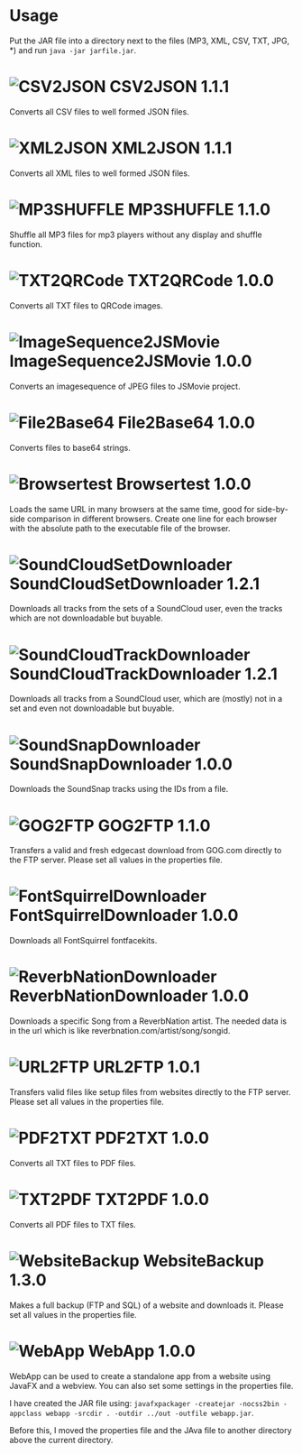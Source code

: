 Usage
=================

Put the JAR file into a directory next to the files (MP3, XML, CSV, TXT, JPG, *) and run `java -jar jarfile.jar`.



![CSV2JSON](http://p.yusukekamiyamane.com/icons/search/fugue/icons-24/jar.png) CSV2JSON 1.1.1
=================

Converts all CSV files to well formed JSON files.



![XML2JSON](http://p.yusukekamiyamane.com/icons/search/fugue/icons-24/jar.png) XML2JSON 1.1.1
=================

Converts all XML files to well formed JSON files.



![MP3SHUFFLE](http://p.yusukekamiyamane.com/icons/search/fugue/icons-24/jar.png) MP3SHUFFLE 1.1.0
=================

Shuffle all MP3 files for mp3 players without any display and shuffle function.



![TXT2QRCode](http://p.yusukekamiyamane.com/icons/search/fugue/icons-24/jar.png) TXT2QRCode 1.0.0
=================

Converts all TXT files to QRCode images.



![ImageSequence2JSMovie](http://p.yusukekamiyamane.com/icons/search/fugue/icons-24/jar.png) ImageSequence2JSMovie 1.0.0
=================

Converts an imagesequence of JPEG files to JSMovie project.



![File2Base64](http://p.yusukekamiyamane.com/icons/search/fugue/icons-24/jar.png) File2Base64 1.0.0
=================

Converts files to base64 strings.



![Browsertest](http://p.yusukekamiyamane.com/icons/search/fugue/icons-24/jar.png) Browsertest 1.0.0
=================

Loads the same URL in many browsers at the same time, good for side-by-side comparison in different browsers. Create one line for each browser with the absolute path to the executable file of the browser.



![SoundCloudSetDownloader](http://p.yusukekamiyamane.com/icons/search/fugue/icons-24/jar.png) SoundCloudSetDownloader 1.2.1
=================

Downloads all tracks from the sets of a SoundCloud user, even the tracks which are not downloadable but buyable.



![SoundCloudTrackDownloader](http://p.yusukekamiyamane.com/icons/search/fugue/icons-24/jar.png) SoundCloudTrackDownloader 1.2.1
=================

Downloads all tracks from a SoundCloud user, which are (mostly) not in a set and even not downloadable but buyable.



![SoundSnapDownloader](http://p.yusukekamiyamane.com/icons/search/fugue/icons-24/jar.png) SoundSnapDownloader 1.0.0
=================

Downloads the SoundSnap tracks using the IDs from a file.



![GOG2FTP](http://p.yusukekamiyamane.com/icons/search/fugue/icons-24/jar.png) GOG2FTP 1.1.0
=================

Transfers a valid and fresh edgecast download from GOG.com directly to the FTP server. Please set all values in the properties file.



![FontSquirrelDownloader](http://p.yusukekamiyamane.com/icons/search/fugue/icons-24/jar.png) FontSquirrelDownloader 1.0.0
=================

Downloads all FontSquirrel fontfacekits.



![ReverbNationDownloader](http://p.yusukekamiyamane.com/icons/search/fugue/icons-24/jar.png) ReverbNationDownloader 1.0.0
=================

Downloads a specific Song from a ReverbNation  artist. The needed data is in the url which is like reverbnation.com/artist/song/songid.



![URL2FTP](http://p.yusukekamiyamane.com/icons/search/fugue/icons-24/jar.png) URL2FTP 1.0.1
=================

Transfers valid files like setup files from websites directly to the FTP server. Please set all values in the properties file.



![PDF2TXT](http://p.yusukekamiyamane.com/icons/search/fugue/icons-24/jar.png) PDF2TXT 1.0.0
=================

Converts all TXT files to PDF files.



![TXT2PDF](http://p.yusukekamiyamane.com/icons/search/fugue/icons-24/jar.png) TXT2PDF 1.0.0
=================

Converts all PDF files to TXT files.



![WebsiteBackup](http://p.yusukekamiyamane.com/icons/search/fugue/icons-24/jar.png) WebsiteBackup 1.3.0
=================

Makes a full backup (FTP and SQL) of a website and downloads it. Please set all values in the properties file.



![WebApp](http://p.yusukekamiyamane.com/icons/search/fugue/icons-24/jar.png) WebApp 1.0.0
=================

WebApp can be used to create a standalone app from a website using JavaFX and a webview. You can also set some settings in the properties file.

I have created the JAR file using: `javafxpackager -createjar -nocss2bin -appclass webapp -srcdir . -outdir ../out -outfile webapp.jar`.

Before this, I moved the properties file and the JAva file to another directory above the current directory.